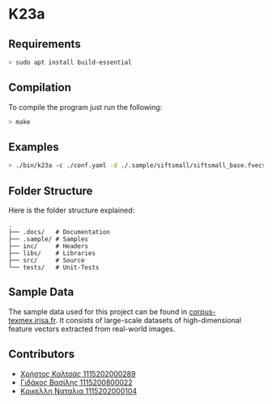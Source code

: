 # K23a

## Requirements

```sh
> sudo apt install build-essential
```

## Compilation

To compile the program just run the following:

```sh
> make
```

## Examples

```sh
> ./bin/k23a -c ./conf.yaml -d ./.sample/siftsmall/siftsmall_base.fvecs -q ./.sample/siftsmall/siftsmall_query.fvecs -e ./.sample/siftsmall/siftsmall_groundtruth.ivecs --verbose
```

## Folder Structure

Here is the folder structure explained:

```text
.
├── .docs/   # Documentation
├── .sample/ # Samples
├── inc/     # Headers
├── libs/    # Libraries
├── src/     # Source
└── tests/   # Unit-Tests
```

## Sample Data

The sample data used for this project can be found in [corpus-texmex.irisa.fr](http://corpus-texmex.irisa.fr/).
It consists of large-scale datasets of high-dimensional feature vectors extracted from real-world images.

## Contributors

- [Χρήστος Καλτσάς 1115202000289](https://github.com/xcalts)
- [Γιδάκος Βασίλης 1115200800022](https://github.com/sdi0800022)
- [Κρικελλη Ναταλια 1115202000104](https://github.com/nataliakrik)